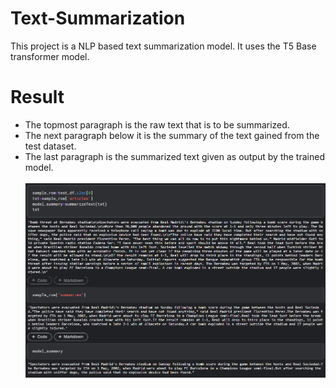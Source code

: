 # Text-Summarization
This project is a NLP based text summarization model.
It uses the T5 Base transformer model.

# Result
- The topmost paragraph is the raw text that is to be summarized.<br />
- The next paragraph below it is the summary of the text gained from the test dataset.<br />
- The last paragraph is the summarized text given as output by the trained model.<br /><br />
![Image](https://github.com/shshwtsrkr/Text-Summarization/blob/main/images/result.png)

